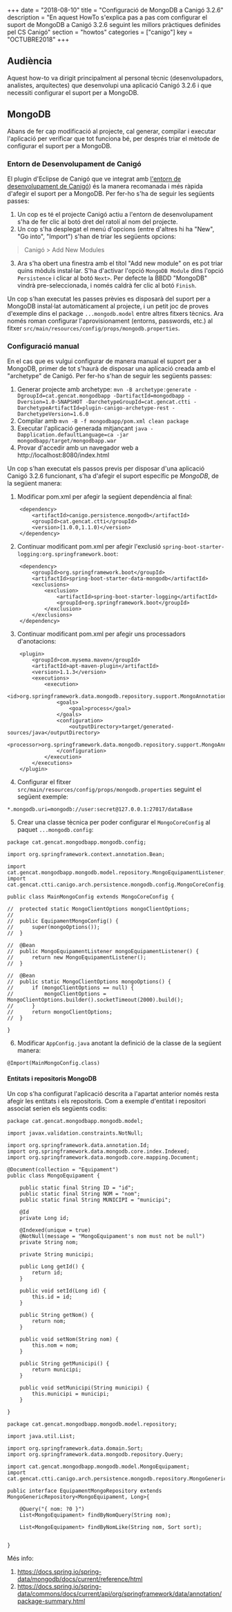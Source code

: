 +++
date = "2018-08-10"
title = "Configuració de MongoDB a Canigó 3.2.6"
description = "En aquest HowTo s'explica pas a pas com configurar el suport de MongoDB a Canigó 3.2.6 seguint les millors pràctiques definides pel CS Canigó"
section = "howtos"
categories = ["canigo"]
key = "OCTUBRE2018"
+++

## Audiència

Aquest how-to va dirigit principalment al personal tècnic (desenvolupadors, analistes, arquitectes) que desenvolupi una aplicació Canigó 3.2.6 i que necessiti configurar el suport per a MongoDB.

## MongoDB

Abans de fer cap modificació al projecte, cal generar, compilar i executar l'aplicació per verificar que tot funciona bé, per després triar el mètode de configurar el suport per a MongoDB.

### Entorn de Desenvolupament de Canigó

El plugin d'Eclipse de Canigó que ve integrat amb [l'entorn de desenvolupament de Canigó](https://canigo.ctti.gencat.cat/canigo/entorn-desenvolupament/)) és la manera recomanada i més ràpida d'afegir el suport per a MongoDB. Per fer-ho s'ha de seguir les següents passes:

1. Un cop es té el projecte Canigó actiu a l'entorn de desenvolupament s'ha de fer clic al botó dret del ratolí al nom del projecte.
2. Un cop s'ha desplegat el menú d'opcions (entre d'altres hi ha "New", "Go into", "Import") s'han de triar les següents opcions:
> Canigó > Add New Modules
3. Ara s'ha obert una finestra amb el títol "Add new module" on es pot triar quins mòduls instal·lar. S'ha d'activar l'opció `MongoDB Module` dins l'opció `Persistence` i clicar al botó `Next>`. Per defecte la BBDD "MongoDB" vindrà pre-seleccionada, i només caldrà fer clic al botó `Finish`.

Un cop s'han executat les passes prèvies es disposarà del suport per a MongoDB instal·lat automàticament al projecte, i un petit joc de proves d'exemple dins el package `...mongodb.model` entre altres fitxers tècnics.
Ara només roman configurar l'aprovisionament (entorns, passwords, etc.) al fitxer `src/main/resources/config/props/mongodb.properties`.

### Configuració manual

En el cas que es vulgui configurar de manera manual el suport per a MongoDB, primer de tot s'haurà de disposar una aplicació creada amb el "archetype" de Canigó. Per fer-ho s'han de seguir les següents passes:

1. Generar projecte amb archetype: `mvn -B archetype:generate -DgroupId=cat.gencat.mongodbapp -DartifactId=mongodbapp -Dversion=1.0-SNAPSHOT -DarchetypeGroupId=cat.gencat.ctti -DarchetypeArtifactId=plugin-canigo-archetype-rest -DarchetypeVersion=1.6.0`
2. Compilar amb `mvn -B -f mongodbapp/pom.xml clean package`
3. Executar l'aplicació generada mitjançant `java -Dapplication.defaultLanguage=ca -jar mongodbapp/target/mongodbapp.war`
4. Provar d'accedir amb un navegador web a http://localhost:8080/index.html

Un cop s'han executat els passos previs per disposar d'una aplicació Canigó 3.2.6 funcionant, s'ha d'afegir el suport específic pe *MongoDB*, de la següent manera:

1. Modificar pom.xml per afegir la següent dependència al final:

```
	<dependency>
		<artifactId>canigo.persistence.mongodb</artifactId>
		<groupId>cat.gencat.ctti</groupId>
		<version>[1.0.0,1.1.0)</version>
	</dependency>
```
2. Continuar modificant pom.xml per afegir l'exclusió `spring-boot-starter-logging:org.springframework.boot`:

```
	<dependency>
		<groupId>org.springframework.boot</groupId>
		<artifactId>spring-boot-starter-data-mongodb</artifactId>
		<exclusions>
			<exclusion>
				<artifactId>spring-boot-starter-logging</artifactId>
				<groupId>org.springframework.boot</groupId>
			</exclusion>
		</exclusions>
	</dependency>
```

3. Continuar modificant pom.xml per afegir uns processadors d'anotacions:

```
	<plugin>
		<groupId>com.mysema.maven</groupId>
		<artifactId>apt-maven-plugin</artifactId>
		<version>1.1.3</version>
		<executions>
			<execution>
				<id>org.springframework.data.mongodb.repository.support.MongoAnnotationProcessor</id>
				<goals>
					<goal>process</goal>
				</goals>
				<configuration>
					<outputDirectory>target/generated-sources/java</outputDirectory>
					<processor>org.springframework.data.mongodb.repository.support.MongoAnnotationProcessor</processor>
				</configuration>
			</execution>
		</executions>
	</plugin>
```

4. Configurar el fitxer `src/main/resources/config/props/mongodb.properties` seguint el següent exemple:

```
*.mongodb.uri=mongodb://user:secret@127.0.0.1:27017/dataBase
```

5. Crear una classe tècnica per poder configurar el `MongoCoreConfig` al paquet `...mongodb.config`:

```
package cat.gencat.mongodbapp.mongodb.config;

import org.springframework.context.annotation.Bean;

import cat.gencat.mongodbapp.mongodb.model.repository.MongoEquipamentListener;
import cat.gencat.ctti.canigo.arch.persistence.mongodb.config.MongoCoreConfig;

public class MainMongoConfig extends MongoCoreConfig {

//	protected static MongoClientOptions mongoClientOptions;
//
//	public EquipamentMongoConfig() {
//		super(mongoOptions());
//	}

//	@Bean
//	public MongoEquipamentListener mongoEquipamentListener() {
//		return new MongoEquipamentListener();
//	}

//	@Bean
//	public static MongoClientOptions mongoOptions() {
//		if (mongoClientOptions == null) {
//			mongoClientOptions = MongoClientOptions.builder().socketTimeout(2000).build();
//		}
//		return mongoClientOptions;
//	}

}
```

6. Modificar `AppConfig.java` anotant la definició de la classe de la següent manera:
```
@Import(MainMongoConfig.class)
```

#### Entitats i repositoris MongoDB

Un cop s'ha configurat l'aplicació descrita a l'apartat anterior només resta afegir les entitats i els repositoris. Com a exemple d'entitat i repositori associat serien els següents codis:

```
package cat.gencat.mongodbapp.mongodb.model;

import javax.validation.constraints.NotNull;

import org.springframework.data.annotation.Id;
import org.springframework.data.mongodb.core.index.Indexed;
import org.springframework.data.mongodb.core.mapping.Document;

@Document(collection = "Equipament")
public class MongoEquipament {
	
	public static final String ID = "id";
	public static final String NOM = "nom";
	public static final String MUNICIPI = "municipi";

	@Id
	private Long id;

	@Indexed(unique = true)
	@NotNull(message = "MongoEquipament's nom must not be null")
	private String nom;

	private String municipi;

	public Long getId() {
		return id;
	}

	public void setId(Long id) {
		this.id = id;
	}

	public String getNom() {
		return nom;
	}

	public void setNom(String nom) {
		this.nom = nom;
	}

	public String getMunicipi() {
		return municipi;
	}

	public void setMunicipi(String municipi) {
		this.municipi = municipi;
	}

}
```

```
package cat.gencat.mongodbapp.mongodb.model.repository;

import java.util.List;

import org.springframework.data.domain.Sort;
import org.springframework.data.mongodb.repository.Query;

import cat.gencat.mongodbapp.mongodb.model.MongoEquipament;
import cat.gencat.ctti.canigo.arch.persistence.mongodb.repository.MongoGenericRepository;

public interface EquipamentMongoRepository extends MongoGenericRepository<MongoEquipament, Long>{

	@Query("{ nom: ?0 }")
	List<MongoEquipament> findByNomQuery(String nom);

	List<MongoEquipament> findByNomLike(String nom, Sort sort);


}
```

Més info:

1. https://docs.spring.io/spring-data/mongodb/docs/current/reference/html
2. https://docs.spring.io/spring-data/commons/docs/current/api/org/springframework/data/annotation/package-summary.html
